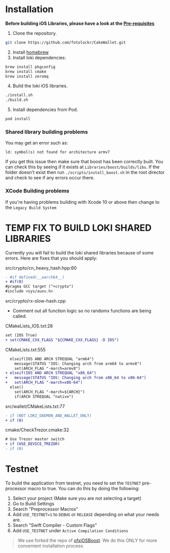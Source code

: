 # Installation

**Before building iOS Libraries, please have a look at the [Pre-requisites](#pre-requisites)**

1. Clone the repository.
```sh
git clone https://github.com/fotolockr/CakeWallet.git
```
2. Install [homebrew](https://brew.sh/)
3. Install loki dependencies:
```sh
brew install pkgconfig
brew install cmake
brew install zeromq
```
4. Build the loki iOS libraries.
```sh
./install.sh
./build.sh
```
5. Install dependencies from Pod.
```sh
pod install
```

### Shared library building problems

You may get an error such as:
```
ld: symbol(s) not found for architecture armv7
```

If you get this issue then make sure that boost has been correctly built. You can check this by seeing if it exists at `Libraries/boost/builds/libs`. If the folder doesn't exist then run `./scripts/install_boost.sh` in the root director and check to see if any errors occur there.

### XCode Building problems
If you're having problems building with Xcode 10 or above then change to the `Legacy Build System`

# TEMP FIX TO BUILD LOKI SHARED LIBRARIES

Currently you will fail to build the loki shared libraries because of some errors.
Here are fixes that you should apply:

src/crypto/cn_heavy_hash.hpp:60
```diff
- #if defined(__aarch64__)
+ #if(0)
#pragma GCC target ("+crypto")
#include <sys/auxv.h>
```

src/crypto/rx-slow-hash.cpp
- Comment out all function logic so no randomx functions are being called.

CMakeLists_IOS.txt:28
```diff
set (IOS True)
+ set(CMAKE_CXX_FLAGS "${CMAKE_CXX_FLAGS} -D IOS")
```

CMakeLists.txt:555
```diff
  elseif(IOS AND ARCH STREQUAL "arm64")
    message(STATUS "IOS: Changing arch from arm64 to armv8")
    set(ARCH_FLAG "-march=armv8")
+ elseif(IOS AND ARCH STREQUAL "x86_64")
+   message(STATUS "IOS: Changing arch from x86_64 to x86-64")
+   set(ARCH_FLAG "-march=x86-64")
  else()
    set(ARCH_FLAG "-march=${ARCH}")
    if(ARCH STREQUAL "native")

```

src/wallet/CMakeLists.txt:77
```diff
- if (NOT LOKI_DAEMON_AND_WALLET_ONLY)
+ if (0)
```

cmake/CheckTrezor.cmake:32
```diff
# Use Trezor master switch
+ if (USE_DEVICE_TREZOR)
- if (0)
```

# Testnet

To build the application from testnet, you need to set the `TESTNET` pre-processor macro to true.
You can do this by doing the following:
1. Select your project (Make sure you are not selecting a target)
2. Go to Build Settings
3. Search "Preprocessor Macros"
4. Add `USE_TESTNET=1` to `DEBUG` or `RELEASE` depending on what your needs are.
5. Search "Swift Compiler - Custom Flags"
6. Add `USE_TESTNET` under `Active Compilation Conditions`

> We use forked the repo of [ofxiOSBoost](https://github.com/Mikunj/ofxiOSBoost/tree/loki). We do this ONLY for more convenient installation process.


